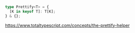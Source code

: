 ```ts
type Prettify<T> = {
  [K in keyof T]: T[K];
} & {};
```
https://www.totaltypescript.com/concepts/the-prettify-helper
